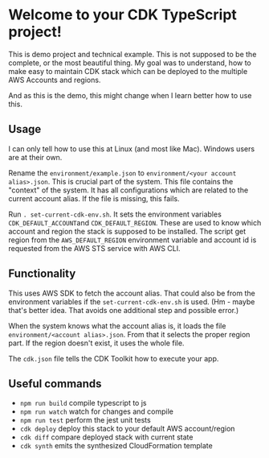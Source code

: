 # Welcome to your CDK TypeScript project!

This is demo project and technical example. This is not supposed to be the complete, or the
most beautiful thing. My goal was to understand, how to make easy to maintain CDK stack which
can be deployed to the multiple AWS Accounts and regions. 

And as this is the demo, this might change when I learn better how to use this.

## Usage

I can only tell how to use this at Linux (and most like Mac). Windows users are at their own.

Rename the `environment/example.json` to `environment/<your account alias>.json`. This is crucial
part of the system. This file contains the "context" of the system. It has all configurations which
are related to the current account alias. If the file is missing, this fails. 

Run `. set-current-cdk-env.sh`. It sets the environment variables `CDK_DEFAULT_ACCOUNT`and 
`CDK_DEFAULT_REGION`. These are used to know which account and region the stack is supposed to
be installed. The script get region from the `AWS_DEFAULT_REGION` environment variable and 
account id is requested from the AWS STS service with AWS CLI.

## Functionality

This uses AWS SDK to fetch the account alias. That could also be from the environment variables if
the `set-current-cdk-env.sh` is used. (Hm - maybe that's better idea. That avoids one additional
step and possible error.)

When the system knows what the account alias is, it loads the file `environment/<account alias>.json`.
From that it selects the proper region part. If the region doesn't exist, it uses the whole file.

The `cdk.json` file tells the CDK Toolkit how to execute your app.

## Useful commands

 * `npm run build`   compile typescript to js
 * `npm run watch`   watch for changes and compile
 * `npm run test`    perform the jest unit tests
 * `cdk deploy`      deploy this stack to your default AWS account/region
 * `cdk diff`        compare deployed stack with current state
 * `cdk synth`       emits the synthesized CloudFormation template
